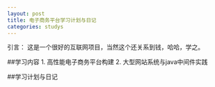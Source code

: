 ```yaml
---
layout: post
title: 电子商务平台学习计划与日记
categories: studys
---
```


引言： 这是一个很好的互联网项目，当然这个还关系到钱，哈哈，学之。

##学习内容
    1. 高性能电子商务平台构建
    2. 大型网站系统与java中间件实践

##学习计划与日记






